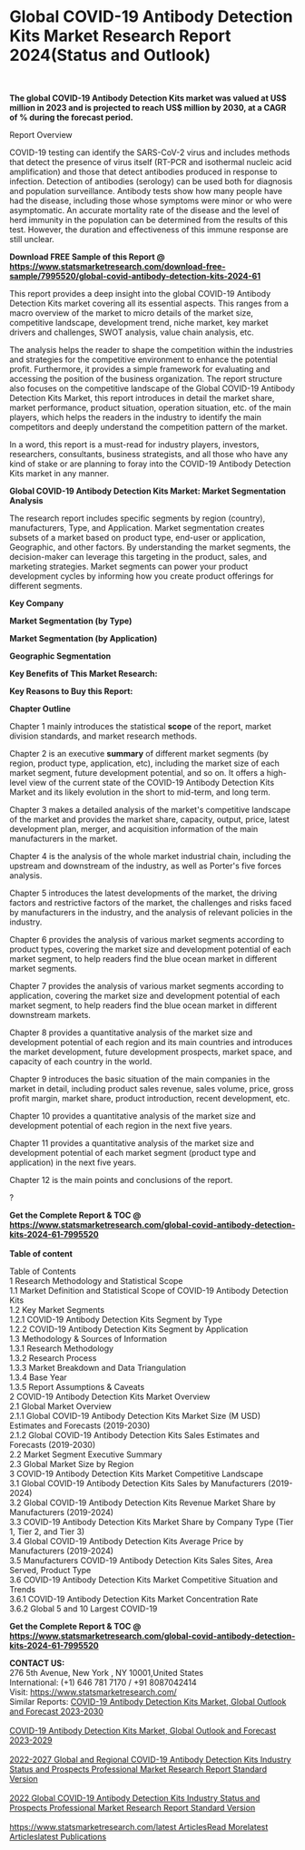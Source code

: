 <h1>Global COVID-19 Antibody Detection Kits Market Research Report 2024(Status and Outlook)</h1><br/><p><strong>The global COVID-19 Antibody Detection Kits market was valued at US$ million in 2023 and is projected to reach US$ million by 2030, at a <strong>CAGR</strong> of % during the forecast period.</strong></p><p>Report Overview</p><p>COVID-19 testing can identify the SARS-CoV-2 virus and includes methods that detect the presence of virus itself (RT-PCR and isothermal nucleic acid amplification) and those that detect antibodies produced in response to infection. Detection of antibodies (serology) can be used both for diagnosis and population surveillance. Antibody tests show how many people have had the disease, including those whose symptoms were minor or who were asymptomatic. An accurate mortality rate of the disease and the level of herd immunity in the population can be determined from the results of this test. However, the duration and effectiveness of this immune response are still unclear.</p><p><strong>Download FREE Sample of this Report @ <a href="https://www.statsmarketresearch.com/download-free-sample/7995520/global-covid-antibody-detection-kits-2024-61">https://www.statsmarketresearch.com/download-free-sample/7995520/global-covid-antibody-detection-kits-2024-61</a></strong></p><p>This report provides a deep insight into the global COVID-19 Antibody Detection Kits market covering all its essential aspects. This ranges from a macro overview of the market to micro details of the market size, competitive landscape, development trend, niche market, key market drivers and challenges, SWOT analysis, value chain analysis, etc.</p><p>The analysis helps the reader to shape the competition within the industries and strategies for the competitive environment to enhance the potential profit. Furthermore, it provides a simple framework for evaluating and accessing the position of the business organization. The report structure also focuses on the competitive landscape of the Global COVID-19 Antibody Detection Kits Market, this report introduces in detail the market share, market performance, product situation, operation situation, etc. of the main players, which helps the readers in the industry to identify the main competitors and deeply understand the competition pattern of the market.</p><p>In a word, this report is a must-read for industry players, investors, researchers, consultants, business strategists, and all those who have any kind of stake or are planning to foray into the COVID-19 Antibody Detection Kits market in any manner.</p><p><strong>Global COVID-19 Antibody Detection Kits Market: Market Segmentation Analysis</strong></p><p>The research report includes specific segments by region (country), manufacturers, Type, and Application. Market segmentation creates subsets of a market based on product type, end-user or application, Geographic, and other factors. By understanding the market segments, the decision-maker can leverage this targeting in the product, sales, and marketing strategies. Market segments can power your product development cycles by informing how you create product offerings for different segments.</p><p><strong>Key Company</strong></p><p><strong>Market Segmentation (by Type)</strong></p><p><strong>Market Segmentation (<strong>by Application</strong>)</strong></p><p><strong>Geographic Segmentation</strong></p><p><strong>Key Benefits of This Market Research:</strong></p><p><strong>Key <strong>Reasons to Buy</strong> this Report:</strong></p><p><strong>Chapter Outline</strong></p><p>Chapter 1 mainly introduces the statistical <strong>scope</strong> of the report, market division standards, and market research methods.</p><p>Chapter 2 is an executive <strong>summary</strong> of different market segments (by region, product type, application, etc), including the market size of each market segment, future development potential, and so on. It offers a high-level view of the current state of the COVID-19 Antibody Detection Kits Market and its likely evolution in the short to mid-term, and long term.</p><p>Chapter 3 makes a detailed analysis of the market's competitive landscape of the market and provides the market share, capacity, output, price, latest development plan, merger, and acquisition information of the main manufacturers in the market.</p><p>Chapter 4 is the analysis of the whole market industrial chain, including the upstream and downstream of the industry, as well as Porter's five forces analysis.</p><p>Chapter 5 introduces the latest developments of the market, the driving factors and restrictive factors of the market, the challenges and risks faced by manufacturers in the industry, and the analysis of relevant policies in the industry.</p><p>Chapter 6 provides the analysis of various market segments according to product types, covering the market size and development potential of each market segment, to help readers find the blue ocean market in different market segments.</p><p>Chapter 7 provides the analysis of various market segments according to application, covering the market size and development potential of each market segment, to help readers find the blue ocean market in different downstream markets.</p><p>Chapter 8 provides a quantitative analysis of the market size and development potential of each region and its main countries and introduces the market development, future development prospects, market space, and capacity of each country in the world.</p><p>Chapter 9 introduces the basic situation of the main companies in the market in detail, including product sales revenue, sales volume, price, gross profit margin, market share, product introduction, recent development, etc.</p><p>Chapter 10 provides a quantitative analysis of the market size and development potential of each region in the next five years.</p><p>Chapter 11 provides a quantitative analysis of the market size and development potential of each market segment (product type and application) in the next five years.</p><p>Chapter 12 is the main points and conclusions of the report.</p><p>? </p><div><b>Get the Complete Report & TOC @ <a href="https://www.statsmarketresearch.com/global-covid-antibody-detection-kits-2024-61-7995520">https://www.statsmarketresearch.com/global-covid-antibody-detection-kits-2024-61-7995520</a></b></div><br><b>Table of content</b><p>Table of Contents<br />1 Research Methodology and Statistical Scope<br />1.1 Market Definition and Statistical Scope of COVID-19 Antibody Detection Kits<br />1.2 Key Market Segments<br />1.2.1 COVID-19 Antibody Detection Kits Segment by Type<br />1.2.2 COVID-19 Antibody Detection Kits Segment by Application<br />1.3 Methodology & Sources of Information<br />1.3.1 Research Methodology<br />1.3.2 Research Process<br />1.3.3 Market Breakdown and Data Triangulation<br />1.3.4 Base Year<br />1.3.5 Report Assumptions & Caveats<br />2 COVID-19 Antibody Detection Kits Market Overview<br />2.1 Global Market Overview<br />2.1.1 Global COVID-19 Antibody Detection Kits Market Size (M USD) Estimates and Forecasts (2019-2030)<br />2.1.2 Global COVID-19 Antibody Detection Kits Sales Estimates and Forecasts (2019-2030)<br />2.2 Market Segment Executive Summary<br />2.3 Global Market Size by Region<br />3 COVID-19 Antibody Detection Kits Market Competitive Landscape<br />3.1 Global COVID-19 Antibody Detection Kits Sales by Manufacturers (2019-2024)<br />3.2 Global COVID-19 Antibody Detection Kits Revenue Market Share by Manufacturers (2019-2024)<br />3.3 COVID-19 Antibody Detection Kits Market Share by Company Type (Tier 1, Tier 2, and Tier 3)<br />3.4 Global COVID-19 Antibody Detection Kits Average Price by Manufacturers (2019-2024)<br />3.5 Manufacturers COVID-19 Antibody Detection Kits Sales Sites, Area Served, Product Type<br />3.6 COVID-19 Antibody Detection Kits Market Competitive Situation and Trends<br />3.6.1 COVID-19 Antibody Detection Kits Market Concentration Rate<br />3.6.2 Global 5 and 10 Largest COVID-19 <br><div><b>Get the Complete Report & TOC @ <a href="https://www.statsmarketresearch.com/global-covid-antibody-detection-kits-2024-61-7995520">https://www.statsmarketresearch.com/global-covid-antibody-detection-kits-2024-61-7995520</a></b></div></p> <b>CONTACT US:</b><br>276 5th Avenue, New York , NY 10001,United States<br>International: (+1) 646 781 7170 / +91 8087042414<br>Visit: <a href="https://www.statsmarketresearch.com/">https://www.statsmarketresearch.com/</a><br>Similar Reports: <a href="https://www.statsmarketresearch.com/global-covid-antibody-detection-kits-2024-61-7995520">COVID-19 Antibody Detection Kits Market, Global Outlook and Forecast 2023-2030</a><br/><br/><a href="https://www.statsmarketresearch.com/global-covid-antibody-detection-kits-2024-61-7995520">COVID-19 Antibody Detection Kits Market, Global Outlook and Forecast 2023-2029</a><br/><br/><a href="https://www.statsmarketresearch.com/global-covid-antibody-detection-kits-2024-61-7995520">2022-2027 Global and Regional COVID-19 Antibody Detection Kits Industry Status and Prospects Professional Market Research Report Standard Version</a><br/><br/><a href="https://www.statsmarketresearch.com/global-covid-antibody-detection-kits-2024-61-7995520">2022 Global COVID-19 Antibody Detection Kits Industry Status and Prospects Professional Market Research Report Standard Version</a><br/><br/><a href="https://gyeongbokgung.com">https://www.statsmarketresearch.com/</a><a href="https://hallyeomaritime.com">latest Articles</a><a href="https://jingwansa.com">Read More</a><a href=https://nguoiviet.jp/">latest Articles</a><a href="https://www.intelmarketresearch.com/">latest Publications</a>
